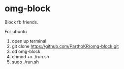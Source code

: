 # omg-block
Block fb friends.

For ubuntu
1. open up terminal
2. git clone https://github.com/ParthoKR/omg-block.git
3. cd omg-block
4. chmod +x ./run.sh
5. sudo ./run.sh
